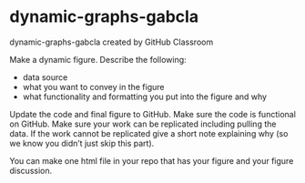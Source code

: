 # dynamic-graphs-gabcla
dynamic-graphs-gabcla created by GitHub Classroom

Make a dynamic figure. Describe the following:

 - data source
 - what you want to convey in the figure
 - what functionality and formatting you put into the figure and why
 
Update the code and final figure to GitHub. Make sure the code is functional on GitHub. Make sure your work can be replicated including pulling the data. If the work cannot be replicated give a short note explaining why (so we know you didn’t just skip this part).

You can make one html file in your repo that has your figure and your figure discussion.
